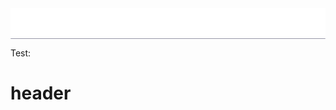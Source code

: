 <div align="center">
    <img src="images/header.svg" width="846" height="45" alt="Projects">
</div>

<div style="border-bottom: 1px solid #99a; border-radius: 0 0 15px 15px; "></div>

<p>
  Test:
</p>

<h1>
  header
</h1>